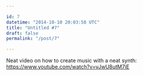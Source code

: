 ```yaml
---

id: 7
datetime: "2014-10-10 20:03:58 UTC"
title: "Untitled #7"
draft: false
permalink: "/post/7"

---
```


Neat video on how to create music with a neat synth: https://www.youtube.com/watch?v=vJwU8utM7iE

